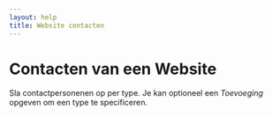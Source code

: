 ```yaml
---
layout: help
title: Website contacten
---
```


Contacten van een Website
====

Sla contactpersonenen op per type. Je kan optioneel een _Toevoeging_ opgeven om een type te specificeren.
